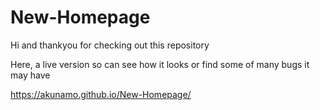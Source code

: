 # New-Homepage
<p>Hi and thankyou for checking out this repository</p>
<p>Here, a live version so can see how it looks or find some of many bugs it may have</p>
<a href="https://akunamo.github.io/New-Homepage/">https://akunamo.github.io/New-Homepage/</a>

